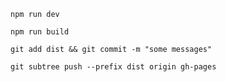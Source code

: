 `npm run dev`

`npm run build`

`git add dist && git commit -m "some messages"`

`git subtree push --prefix dist origin gh-pages`